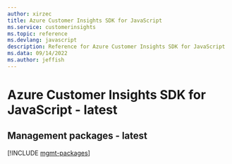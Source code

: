 ```yaml
---
author: xirzec
title: Azure Customer Insights SDK for JavaScript
ms.service: customerinsights
ms.topic: reference
ms.devlang: javascript
description: Reference for Azure Customer Insights SDK for JavaScript
ms.data: 09/14/2022
ms.author: jeffish
---
```

# Azure Customer Insights SDK for JavaScript - latest

## Management packages - latest
[!INCLUDE [mgmt-packages](customer-insights-mgmt-index.md)]